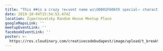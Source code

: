 ```yaml
---
title: "This ##is a crazy !e▸vent name wi\U0001F606th special⏦ characters--??.."
date: 2019-10-04T15:54:53.474Z
location: Zipernovatsky Random House Meetup Place
googleMapsLink: ''
meetupEventLink: ''
facebookEventLink: ''
poster: >-
  https://res.cloudinary.com/creativecodebudapest/image/upload/t_breakthumbnails/v1570564115/cc5/P1080538_calvqv.jpg
---
```


